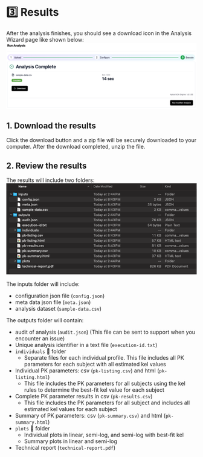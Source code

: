 # 3️⃣ Results
After the analysis finishes, you should see a download icon in the Analysis Wizard page like shown below:
![Analysis complete](./images/Analysis_wizard_download.png)

## 1. Download the results
Click the download button and a zip file will be securely downloaded to your computer. After the download completed, unzip the file.

## 2. Review the results
The results will include two folders: 
![Results file](./images/results_file.png)

The inputs folder will include:
-   configuration json file (`config.json`)
-   meta data json file (`meta.json`)
-   analysis dataset (`sample-data.csv`)

The outputs folder will contain:
-   audit of analysis (`audit.json`) (This file can be sent to support when you encounter an issue)
-   Unique analysis identifier in a text file (`execution-id.txt`)
-   `individuals` 📁 folder
    *   Separate files for each individual profile. This file includes all PK parameters for each subject with all estimated kel values
-   Individual PK parameters: csv (`pk-listing.csv`) and html (`pk-listing.html`)
    *   This file includes the PK parameters for all subjects using the kel rules to determine the best-fit kel value for each subject
-   Complete PK parameter results in csv (`pk-results.csv`)
    *   This file includes the PK parameters for all subject and includes all estimated kel values for each subject
-   Summary of PK parameters: csv (`pk-summary.csv`) and html (`pk-summary.html`)
-   `plots` 📁 folder
    *   Individual plots in linear, semi-log, and semi-log with best-fit kel
    *   Summary plots in linear and semi-log
-   Technical report (`technical-report.pdf`)


